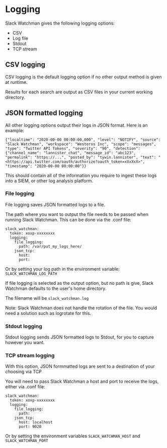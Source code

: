# Logging
Slack Watchman gives the following logging options:
- CSV
- Log file
- Stdout
- TCP stream

## CSV logging
CSV logging is the default logging option if no other output method is given at runtime.

Results for each search are output as CSV files in your current working directory.

## JSON formatted logging
All other logging options output their logs in JSON format. Here is an example:

```
{"localtime": "2020-00-00 00:00:00,000", "level": "NOTIFY", "source": "Slack Watchman", "workspace": "Westeros Inc", "scope": "messages", "type": "Twitter API Tokens", "severity": "90", "detection": {"channel_name": "lannister_chat", "message_id": "abc123", "permalink": "https://...", "posted_by": "tywin.lannister", "text": "<https://api.twitter.com/oauth/authorize?oauth_token=xXxXxX>", "timestamp": "2020-00-00 00:00:00"}}
```
This should contain all of the information you require to ingest these logs into a SIEM, or other log analysis platform.


### File logging
File logging saves JSON formatted logs to a file.

The path where you want to output the file needs to be passed when running Slack Watchman. This can be done via the .conf file:
```
slack_watchman:
  token: xoxp-xxxxxxxx
  logging:
    file_logging:
      path: /var/put_my_logs_here/
    json_tcp:
      host:
      port:
```
Or by setting your log path in the environment variable: `SLACK_WATCHMAN_LOG_PATH`

If file logging is selected as the output option, but no path is give, Slack Watchman defaults to the user's home directory.

The filename will be `slack_watchman.log`

Note: Slack Watchman does not handle the rotation of the file. You would need a solution such as logrotate for this.

### Stdout logging
Stdout logging sends JSON formatted logs to Stdout, for you to capture however you want.

### TCP stream logging
With this option, JSON formmatted logs are sent to a destination of your choosing via TCP

You will need to pass Slack Watchman a host and port to receive the logs, either via .conf file:

```
slack_watchman:
  token: xoxp-xxxxxxxx
  logging:
    file_logging:
      path:
    json_tcp:
      host: localhost
      port: 9020
```
Or by setting the environment variables `SLACK_WATCHMAN_HOST` and `SLACK_WATCHMAN_PORT`
